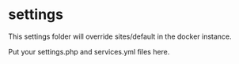 # settings

This settings folder will override sites/default in the docker instance.

Put your settings.php and services.yml files here.
